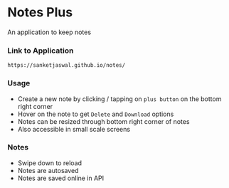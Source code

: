 # Notes Plus
An application to keep notes

### Link to Application

``` 
https://sanketjaswal.github.io/notes/
```

### Usage

* Create a new note by clicking / tapping on `plus button` on the bottom right corner
* Hover on the note to get `Delete` and `Download` options
* Notes can be resized through bottom right corner of notes
* Also accessible in small scale screens

### Notes

* Swipe down to reload
* Notes are autosaved
* Notes are saved online in API
